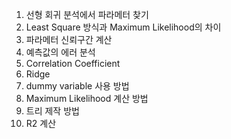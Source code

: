 1. 선형 회귀 분석에서 파라메터 찾기
2. Least Square 방식과 Maximum Likelihood의 차이
3. 파라메터 신뢰구간 계산
4. 예측값의 에러 분석
5. Correlation Coefficient
6. Ridge
7. dummy variable 사용 방법
8. Maximum Likelihood 계산 방법
9. 트리 제작 방법
10. R2 계산
